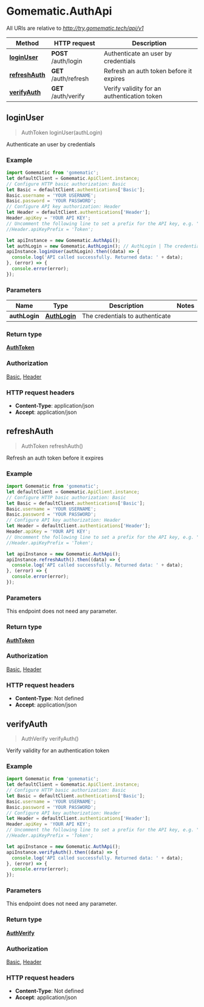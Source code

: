 # Gomematic.AuthApi

All URIs are relative to *http://try.gomematic.tech/api/v1*

Method | HTTP request | Description
------------- | ------------- | -------------
[**loginUser**](AuthApi.md#loginUser) | **POST** /auth/login | Authenticate an user by credentials
[**refreshAuth**](AuthApi.md#refreshAuth) | **GET** /auth/refresh | Refresh an auth token before it expires
[**verifyAuth**](AuthApi.md#verifyAuth) | **GET** /auth/verify | Verify validity for an authentication token



## loginUser

> AuthToken loginUser(authLogin)

Authenticate an user by credentials

### Example

```javascript
import Gomematic from 'gomematic';
let defaultClient = Gomematic.ApiClient.instance;
// Configure HTTP basic authorization: Basic
let Basic = defaultClient.authentications['Basic'];
Basic.username = 'YOUR USERNAME';
Basic.password = 'YOUR PASSWORD';
// Configure API key authorization: Header
let Header = defaultClient.authentications['Header'];
Header.apiKey = 'YOUR API KEY';
// Uncomment the following line to set a prefix for the API key, e.g. "Token" (defaults to null)
//Header.apiKeyPrefix = 'Token';

let apiInstance = new Gomematic.AuthApi();
let authLogin = new Gomematic.AuthLogin(); // AuthLogin | The credentials to authenticate
apiInstance.loginUser(authLogin).then((data) => {
  console.log('API called successfully. Returned data: ' + data);
}, (error) => {
  console.error(error);
});

```

### Parameters


Name | Type | Description  | Notes
------------- | ------------- | ------------- | -------------
 **authLogin** | [**AuthLogin**](AuthLogin.md)| The credentials to authenticate | 

### Return type

[**AuthToken**](AuthToken.md)

### Authorization

[Basic](../README.md#Basic), [Header](../README.md#Header)

### HTTP request headers

- **Content-Type**: application/json
- **Accept**: application/json


## refreshAuth

> AuthToken refreshAuth()

Refresh an auth token before it expires

### Example

```javascript
import Gomematic from 'gomematic';
let defaultClient = Gomematic.ApiClient.instance;
// Configure HTTP basic authorization: Basic
let Basic = defaultClient.authentications['Basic'];
Basic.username = 'YOUR USERNAME';
Basic.password = 'YOUR PASSWORD';
// Configure API key authorization: Header
let Header = defaultClient.authentications['Header'];
Header.apiKey = 'YOUR API KEY';
// Uncomment the following line to set a prefix for the API key, e.g. "Token" (defaults to null)
//Header.apiKeyPrefix = 'Token';

let apiInstance = new Gomematic.AuthApi();
apiInstance.refreshAuth().then((data) => {
  console.log('API called successfully. Returned data: ' + data);
}, (error) => {
  console.error(error);
});

```

### Parameters

This endpoint does not need any parameter.

### Return type

[**AuthToken**](AuthToken.md)

### Authorization

[Basic](../README.md#Basic), [Header](../README.md#Header)

### HTTP request headers

- **Content-Type**: Not defined
- **Accept**: application/json


## verifyAuth

> AuthVerify verifyAuth()

Verify validity for an authentication token

### Example

```javascript
import Gomematic from 'gomematic';
let defaultClient = Gomematic.ApiClient.instance;
// Configure HTTP basic authorization: Basic
let Basic = defaultClient.authentications['Basic'];
Basic.username = 'YOUR USERNAME';
Basic.password = 'YOUR PASSWORD';
// Configure API key authorization: Header
let Header = defaultClient.authentications['Header'];
Header.apiKey = 'YOUR API KEY';
// Uncomment the following line to set a prefix for the API key, e.g. "Token" (defaults to null)
//Header.apiKeyPrefix = 'Token';

let apiInstance = new Gomematic.AuthApi();
apiInstance.verifyAuth().then((data) => {
  console.log('API called successfully. Returned data: ' + data);
}, (error) => {
  console.error(error);
});

```

### Parameters

This endpoint does not need any parameter.

### Return type

[**AuthVerify**](AuthVerify.md)

### Authorization

[Basic](../README.md#Basic), [Header](../README.md#Header)

### HTTP request headers

- **Content-Type**: Not defined
- **Accept**: application/json

